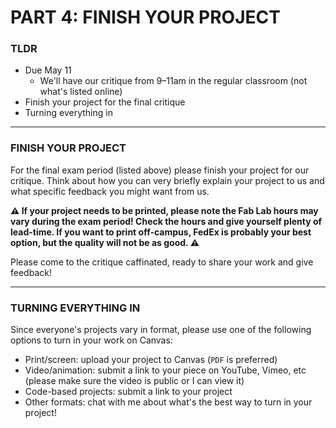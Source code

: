# PART 4: FINISH YOUR PROJECT

### TLDR  
* Due May 11  
  * We'll have our critique from 9–11am in the regular classroom (not what's listed online)  
* Finish your project for the final critique  
* Turning everything in  

***

### FINISH YOUR PROJECT  
For the final exam period (listed above) please finish your project for our critique. Think about how you can very briefly explain your project to us and what specific feedback you might want from us.

**⚠️ If your project needs to be printed, please note the Fab Lab hours may vary during the exam period! Check the hours and give yourself plenty of lead-time. If you want to print off-campus, FedEx is probably your best option, but the quality will not be as good. ⚠️**

Please come to the critique caffinated, ready to share your work and give feedback!

***

### TURNING EVERYTHING IN  
Since everyone's projects vary in format, please use one of the following options to turn in your work on Canvas:  

* Print/screen: upload your project to Canvas (`PDF` is preferred)  
* Video/animation: submit a link to your piece on YouTube, Vimeo, etc (please make sure the video is public or I can view it)  
* Code-based projects: submit a link to your project  
* Other formats: chat with me about what's the best way to turn in your project!  

